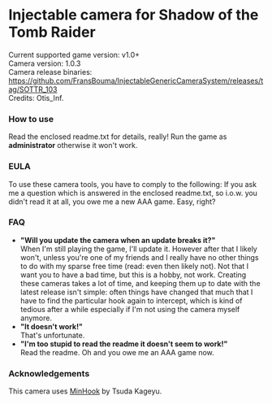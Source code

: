 Injectable camera for Shadow of the Tomb Raider
============================

Current supported game version: v1.0+  
Camera version: 1.0.3  
Camera release binaries: https://github.com/FransBouma/InjectableGenericCameraSystem/releases/tag/SOTTR_103  
Credits: Otis_Inf.  

### How to use
Read the enclosed readme.txt for details, really! Run the game as **administrator** otherwise it won't work.

### EULA
To use these camera tools, you have to comply to the following:
If you ask me a question which is answered in the enclosed readme.txt, so i.o.w. you didn't read it at all, 
you owe me a new AAA game. Easy, right? 

### FAQ

* **"Will you update the camera when an update breaks it?"**  
When I'm still playing the game, I'll update it. However after that I likely won't, unless you're one of my friends and I really have no other things to do with my sparse free time (read: even then likely not). Not that I want you to have a bad time, but this is a hobby, not work. Creating these cameras takes a lot of time, and keeping them up to date with the latest release isn't simple: often things have changed that much that I have to find the particular hook again to intercept, which is kind of tedious after a while especially if I'm not using the camera myself anymore. 
* **"It doesn't work!"**  
That's unfortunate.
* **"I'm too stupid to read the readme it doesn't seem to work!"**  
Read the readme. Oh and you owe me an AAA game now. 

### Acknowledgements
This camera uses [MinHook](https://github.com/TsudaKageyu/minhook) by Tsuda Kageyu.
